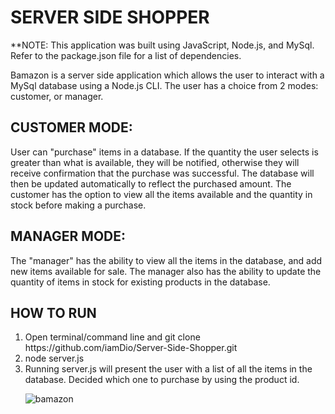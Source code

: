 <h1>SERVER SIDE SHOPPER</h1>

**NOTE: This application was built using JavaScript, Node.js, and MySql. Refer to the package.json file for a list of dependencies. 


Bamazon is a server side application which allows the user to interact with a MySql database using a Node.js CLI. The user has a choice from 2 modes: customer, or manager. 

<h2>CUSTOMER MODE:</h2>

<p>  User can "purchase" items in a database. If the quantity the user selects is greater than what is available, they will be notified, otherwise they will receive confirmation that the purchase was successful. The database will then be updated automatically to reflect the purchased amount. The customer has the option to view all the items available and the quantity in stock before making a purchase. </p>
  
<h2>MANAGER MODE:</h2>

<p>  The "manager" has the ability to view all the items in the database, and add new items available for sale. The manager also has the ability to update the quantity of items in stock for existing products in the database. </p>

<h2> HOW TO RUN </h2>
  <ol>
  <li>Open terminal/command line and git clone https://github.com/iamDio/Server-Side-Shopper.git </li>
  <li>node server.js </li>
  <li>Running server.js will present the user with a list of all the items in the database. Decided which one to purchase by using the product id. </li>

  
![bamazon](https://user-images.githubusercontent.com/19352823/31102827-d3888280-a7a1-11e7-95e8-3f4f362ea636.gif)

